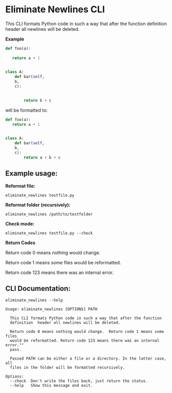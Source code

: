 # Eliminate Newlines CLI

This CLI formats Python code in such a way that after the function definition header all newlines will be deleted.


**Example**

```python
def foo(a):
    
   return a + 1
   

class A:
    def bar(self,
    b,
    c):
       

        return b + c
```

will be formatted to:

```python
def foo(a):
   return a + 1
   

class A:
    def bar(self,
    b,
    c):
        return a + b + c
```

## Example usage:

**Reformat file:**

    eliminate_newlines testfile.py

**Reformat folder (recursively):**

    eliminate_newlines /path/to/testfolder

**Check mode:**

    eliminate_newlines testfile.py --check

**Return Codes**

Return code 0 means nothing would change.

Return code 1 means some files would be reformatted. 

Return code 123 means there was an internal error.


## CLI Documentation:

    eliminate_newlines --help


```
Usage: eliminate_newlines [OPTIONS] PATH

  This CLI formats Python code in such a way that after the function
  definition  header all newlines will be deleted.

  Return code 0 means nothing would change.  Return code 1 means some files
  would be reformatted. Return code 123 means there was an internal error.""
  pass.

  Passed PATH can be either a file or a directory. In the latter case, all
  files in the folder will be formatted recursively.

Options:
  --check  Don't write the files back, just return the status.
  --help   Show this message and exit.
```
